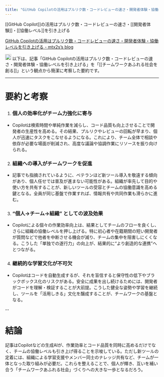 ```yaml
---
title: "GitHub Copilotの活用はプルリク数・コードレビューの速さ・開発者体験・協働レベルを引き上げる"
---
```


[[GitHub Copilot]]の活用はプルリク数・コードレビューの速さ・[[開発者体験]]・[[協働レベル]]を引き上げる

[GitHub Copilotの活用はプルリク数・コードレビューの速さ・開発者体験・協働レベルを引き上げる - mtx2s’s blog](https://mtx2s.hatenablog.com/entry/2025/02/17/212153)

<img src='https://scrapbox.io/api/pages/nishio/o1 Pro/icon' alt='o1 Pro.icon' height="19.5"/>
以下は、記事「GitHub Copilotの活用はプルリク数・コードレビューの速さ・開発者体験・協働レベルを引き上げる」を「[[チームワークあふれる社会を創る]]」という観点から簡潔に考察した要約です。

---

# 要約と考察

1. ### 個人の効率化がチーム力強化に寄与
- Copilotは検索時間や単純作業を減らし、コード品質も向上させることで開発者の生産性を高める。その結果、プルリクやレビューの回転が早まり、個人が迅速にタスクをこなせるようになる。これにより、チーム全体で相談や依存が必要な場面が削減され、高度な議論や協調作業にリソースを振り向けられる。

2. ### 組織への導入がチームワークを促進
- 記事でも指摘されているように、ベテランほど新ツール導入を敬遠する傾向があり、個人任せでは普及が進まない可能性がある。組織が率先して目的や使い方を共有することが、新しいツールの受容とチームの協働意識を高める鍵となる。全員が同じ基盤で作業すれば、情報共有や共同作業も滑らかに進む。

3. ### “個人→チーム→組織” としての波及効果
- Copilotによる個々の作業効率向上は、結果としてチームのフローを良くし、さらに組織の協働レベルを押し上げる。特に初心者や在籍期間の短い開発者が質問などで他者を中断させる機会が減り、チームの集中を阻害しにくくなる。こうした「単独での遂行力」の向上が、結果的に“より創造的な連携”へとつながる。

4. ### 継続的な学習文化が不可欠
- Copilotはコードを自動生成するが、それを盲信すると保守性の低下やブラックボックス化のリスクがある。安全に成果を出し続けるためには、開発者がコードを理解・検証することが大前提。こうした健全な姿勢や学習を継続し、ツールを「活用しきる」文化を醸成することが、チームワークの基盤となる。

--

# 結論
記事はCopilotなどの生成AIが、作業効率とコード品質を同時に高めるだけでなく、チームの協働レベルも引き上げ得ることを示唆している。ただし新ツールの定着には、組織による学習支援やメンバー同士のナレッジ共有など、チームが一体となった取り組みが必要だ。これらを整えることで、個人が輝き、互いを補い合う「チームワークあふれる社会」づくりへの大きな一歩となるだろう。
